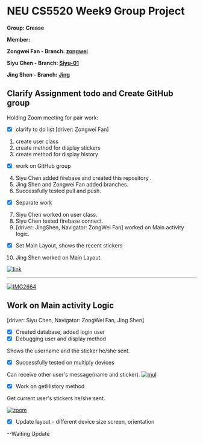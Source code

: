 # NEU CS5520 Week9 Group Project

**Group: Crease**

**Member:**

**Zongwei Fan - Branch: [zongwei](https://github.ccs.neu.edu/siyuchen2020/NEU_CS5520_Crease/tree/zongwei)**

**Siyu Chen - Branch: [Siyu-01](https://github.ccs.neu.edu/siyuchen2020/NEU_CS5520_Crease/tree/Siyu-01)**

**Jing Shen - Branch: [Jing](https://github.ccs.neu.edu/siyuchen2020/NEU_CS5520_Crease/tree/Jing)**


## Clarify Assignment todo and Create GitHub group

Holding Zoom meeting for pair work:

- [x] clarify to do list  [driver: Zongwei Fan]
1. create user class 
2. create method for display stickers 
3. create method for display history
- [x] work on GitHub group
4. Siyu Chen added firebase and created this repository .
5. Jing Shen and Zongwei Fan added branches.
6. Successfully tested pull and push.
- [x] Separate work
7. Siyu Chen worked on user class.
8. Siyu Chen tested firebase connect.
9. [driver: JingShen, Navigator: ZongWei Fan] worked on Main activity logic.
- [x] Set Main Layout, shows the recent stickers 
10. Jing Shen worked on Main Layout.

<a href="https://ibb.co/JHBv6v6"><img src="https://i.ibb.co/w40SGSG/link.png" alt="link" border="0"></a>
<hr>
 <a href="https://ibb.co/QD2m99S"><img src="https://i.ibb.co/y4ws00v/Wechat-IMG2664.png" alt="IMG2664" border="0"></a>

## Work on Main activity Logic
[driver: Siyu Chen, Navigator: ZongWei Fan, Jing Shen]
- [x] Created database, added login user
- [x] Debugging user and display method

Shows the username and the sticker he/she sent.
- [x] Successfully tested on multiply devices

Can receive other user's message(name and sticker).
<a href="https://imgbb.com/"><img src="https://i.ibb.co/8s6LpCw/mul.png" alt="mul" border="0"></a>

- [x] Work on getHistory method

Get current user's stickers he/she sent.

<a href="https://ibb.co/ZMwMPWW"><img src="https://i.ibb.co/d535qGG/zoom.png" alt="zoom" border="0"></a>

- [x] Update layout - different device size screen, orientation

--Waiting Update


